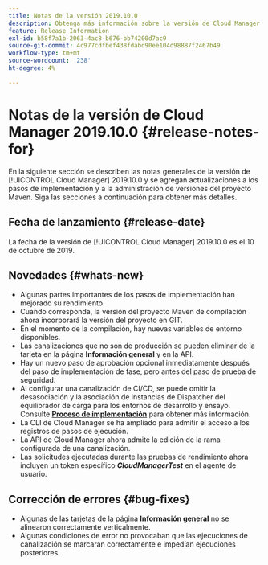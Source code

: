 ```yaml
---
title: Notas de la versión 2019.10.0
description: Obtenga más información sobre la versión de Cloud Manager 2019.10.0.
feature: Release Information
exl-id: b58f7a1b-2063-4ac8-b676-bb74200d7ac9
source-git-commit: 4c977cdfbef438fdabd90ee104d98887f2467b49
workflow-type: tm+mt
source-wordcount: '238'
ht-degree: 4%

---
```


# Notas de la versión de Cloud Manager 2019.10.0 {#release-notes-for}

En la siguiente sección se describen las notas generales de la versión de [!UICONTROL Cloud Manager] 2019.10.0 y se agregan actualizaciones a los pasos de implementación y a la administración de versiones del proyecto Maven.
Siga las secciones a continuación para obtener más detalles.

## Fecha de lanzamiento {#release-date}

La fecha de la versión de [!UICONTROL Cloud Manager] 2019.10.0 es el 10 de octubre de 2019.

## Novedades {#whats-new}

* Algunas partes importantes de los pasos de implementación han mejorado su rendimiento.
* Cuando corresponda, la versión del proyecto Maven de compilación ahora incorporará la versión del proyecto en GIT.
* En el momento de la compilación, hay nuevas variables de entorno disponibles.
* Las canalizaciones que no son de producción se pueden eliminar de la tarjeta en la página **Información general** y en la API.
* Hay un nuevo paso de aprobación opcional inmediatamente después del paso de implementación de fase, pero antes del paso de prueba de seguridad.
* Al configurar una canalización de CI/CD, se puede omitir la desasociación y la asociación de instancias de Dispatcher del equilibrador de carga para los entornos de desarrollo y ensayo.
Consulte **[Proceso de implementación](/help/using/code-deployment.md)** para obtener más información.
* La CLI de Cloud Manager se ha ampliado para admitir el acceso a los registros de pasos de ejecución.
* La API de Cloud Manager ahora admite la edición de la rama configurada de una canalización.
* Las solicitudes ejecutadas durante las pruebas de rendimiento ahora incluyen un token específico ***CloudManagerTest*** en el agente de usuario.

## Corrección de errores {#bug-fixes}

* Algunas de las tarjetas de la página **Información general** no se alinearon correctamente verticalmente.
* Algunas condiciones de error no provocaban que las ejecuciones de canalización se marcaran correctamente e impedían ejecuciones posteriores.
